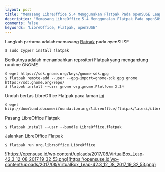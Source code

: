 ```yaml
---
layout: post
title: "Memasang LibreOffice 5.4 Menggunakan Flatpak Pada openSUSE Leap 42.3"
description: "Memasang LibreOffice 5.4 Menggunakan Flatpak Pada openSUSE Leap 42.3"
comments: false
keywords: "LibreOffice, Flatpak, openSUSE"
---
```


Langkah pertama adalah memasang [Flatpak](http://flatpak.org) pada openSUSE
```
$ sudo zypper install flatpak
```

Berikutnya adalah menambahkan repositori Flatpak yang mengandung runtime GNOME

```
$ wget https://sdk.gnome.org/keys/gnome-sdk.gpg
$ flatpak remote-add --user --gpg-import=gnome-sdk.gpg gnome https://sdk.gnome.org/repo/
$ flatpak install --user gnome org.gnome.Platform 3.24
```

Unduh berkas LibreOffice Flatpak pada laman [ini](http://www.libreoffice.org/download/flatpak/)
```
$ wget http://download.documentfoundation.org/libreoffice/flatpak/latest/LibreOffice.flatpak
```

Pasang LibreOffice Flatpak
```
$ flatpak install --user --bundle LibreOffice.flatpak
```

Jalankan LibreOffice Flatpak
```
$ flatpak run org.libreoffice.LibreOffice
```

![https://opensuse.id/wp-content/uploads/2017/08/VirtualBox_Leap-42.3_12_08_2017_19_32_53.png](https://opensuse.id/wp-content/uploads/2017/08/VirtualBox_Leap-42.3_12_08_2017_19_32_53.png)